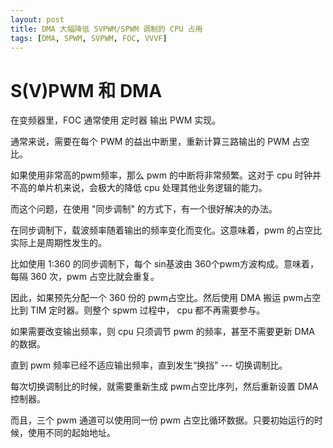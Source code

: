 ```yaml
---
layout: post
title: DMA 大幅降低 SVPWM/SPWM 调制的 CPU 占用
tags: [DMA, SPWM, SVPWM, FOC, VVVF]
---
```


# S(V)PWM 和 DMA

在变频器里，FOC 通常使用 定时器 输出 PWM 实现。

通常来说，需要在每个 PWM 的益出中断里，重新计算三路输出的 PWM 占空比。

如果使用非常高的pwm频率，那么 pwm 的中断将非常频繁。这对于 cpu 时钟并不高的单片机来说，会极大的降低 cpu 处理其他业务逻辑的能力。

而这个问题，在使用 "同步调制" 的方式下，有一个很好解决的办法。

在同步调制下，载波频率随着输出的频率变化而变化。这意味着，pwm 的占空比实际上是周期性发生的。

比如使用 1:360 的同步调制下，每个 sin基波由 360个pwm方波构成。意味着，每隔 360 次，pwm 占空比就会重复。

因此，如果预先分配一个 360 份的 pwm占空比。然后使用 DMA 搬运 pwm占空比到 TIM 定时器。则整个 spwm 过程中， cpu 都不再需要参与。

如果需要改变输出频率，则 cpu 只须调节 pwm 的频率，甚至不需要更新 DMA 的数据。

直到 pwm 频率已经不适应输出频率，直到发生“换挡” --- 切换调制比。

每次切换调制比的时候，就需要重新生成 pwm占空比序列，然后重新设置 DMA 控制器。

而且，三个 pwm 通道可以使用同一份 pwm 占空比循环数据。只要初始运行的时候，使用不同的起始地址。

